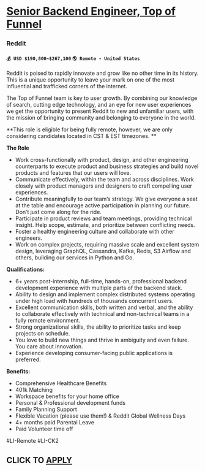 # [Senior Backend Engineer, Top of Funnel](https://www.remotewlb.com/apply/senior-backend-engineer-top-of-funnel)  
### Reddit  
#### `💰 USD $190,800~$267,100` `🌎 Remote - United States`  

Reddit is poised to rapidly innovate and grow like no other time in its history. This is a unique opportunity to leave your mark on one of the most influential and trafficked corners of the internet.

The Top of Funnel team is key to user growth. By combining our knowledge of search, cutting edge technology, and an eye for new user experiences we get the opportunity to present Reddit to new and unfamiliar users, with the mission of bringing community and belonging to everyone in the world.

**This role is eligible for being fully remote, however, we are only considering candidates located in CST & EST timezones. **

**The Role**

  * Work cross-functionally with product, design, and other engineering counterparts to execute product and business strategies and build novel products and features that our users will love.
  * Communicate effectively, within the team and across disciplines. Work closely with product managers and designers to craft compelling user experiences.
  * Contribute meaningfully to our team’s strategy. We give everyone a seat at the table and encourage active participation in planning our future. Don’t just come along for the ride.
  * Participate in product reviews and team meetings, providing technical insight. Help scope, estimate, and prioritize between conflicting needs.
  * Foster a healthy engineering culture and collaborate with other engineers. 
  * Work on complex projects, requiring massive scale and excellent system design, leveraging GraphQL, Cassandra, Kafka, Redis, S3 Airflow and others, building our services in Python and Go.

**Qualifications:**

  * 6+ years post-internship, full-time, hands-on, professional backend development experience with multiple parts of the backend stack.
  * Ability to design and implement complex distributed systems operating under high load with hundreds of thousands concurrent users. 
  * Excellent communication skills, both written and verbal, and the ability to collaborate effectively with technical and non-technical teams in a fully remote environment.
  * Strong organizational skills, the ability to prioritize tasks and keep projects on schedule.
  * You love to build new things and thrive in ambiguity and even failure. You care about innovation. 
  * Experience developing consumer-facing public applications is preferred.

**Benefits:**

  * Comprehensive Healthcare Benefits
  * 401k Matching
  * Workspace benefits for your home office
  * Personal & Professional development funds
  * Family Planning Support
  * Flexible Vacation (please use them!) & Reddit Global Wellness Days
  * 4+ months paid Parental Leave
  * Paid Volunteer time off

#LI-Remote #LI-CK2

  
## CLICK TO [APPLY](https://www.remotewlb.com/apply/senior-backend-engineer-top-of-funnel)

